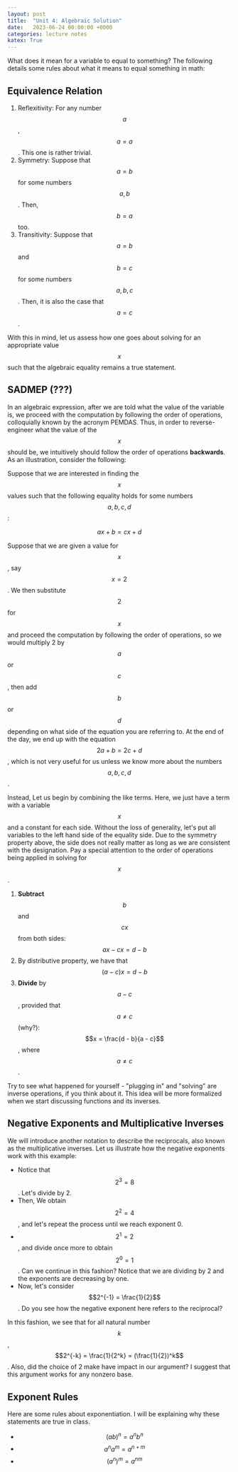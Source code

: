 ```yaml
---
layout: post
title:  "Unit 4: Algebraic Solution"
date:   2023-06-24 00:00:00 +0000
categories: lecture notes
katex: True
---
```


What does it mean for a variable to equal to something? The following details some rules about what it means to equal something in math:  

## Equivalence Relation

1. Reflexitivity: For any number $$a$$, $$a = a$$. This one is rather trivial.
2. Symmetry: Suppose that $$a = b$$ for some numbers $$a, b$$. Then, $$b = a$$ too.
3. Transitivity: Suppose that $$a = b$$ and $$b = c$$ for some numbers $$a,b,c$$. Then, it is also the case that $$a = c$$. 

With this in mind, let us assess how one goes about solving for an appropriate value $$x$$ such that the algebraic equality remains a true statement.

## SADMEP (???)

In an algebraic expression, after we are told what the value of the variable is, we proceed with the computation by following the order of operations, colloquially known by the acronym PEMDAS. Thus, in order to reverse-engineer what the value of the $$x$$ should be, we intuitively should follow the order of operations **backwards**. As an illustration, consider the following:  

Suppose that we are interested in finding the $$x$$ values such that the following equality holds for some numbers $$a,b,c,d$$:  

$$ax+b = cx + d$$  

Suppose that we are given a value for $$x$$, say $$x = 2$$. We then substitute $$2$$ for $$x$$ and proceed the computation by following the order of operations, so we would multiply 2 by $$a$$ or $$c$$, then add $$b$$ or $$d$$ depending on what side of the equation you are referring to. At the end of the day, we end up with the equation $$2a + b = 2c + d$$, which is not very useful for us unless we know more about the numbers $$a,b,c,d$$. 

Instead, Let us begin by combining the like terms. Here, we just have a term with a variable $$x$$ and a constant for each side. Without the loss of generality, let's put all variables to the left hand side of the equality side. Due to the symmetry property above, the side does not really matter as long as we are consistent with the designation. Pay a special attention to the order of operations being applied in solving for $$x$$.

1. **Subtract** $$b$$ and $$cx$$ from both sides: $$ax - cx = d - b$$
2. By distributive property, we have that $$(a-c)x = d - b$$
3. **Divide** by $$a-c$$, provided that $$a \not = c$$ (why?): $$x = \frac{d - b}{a - c}$$, where $$a \not = c$$.  

Try to see what happened for yourself - "plugging in" and "solving" are inverse operations, if you think about it. This idea will be more formalized when we start discussing functions and its inverses.

## Negative Exponents and Multiplicative Inverses

We will introduce another notation to describe the reciprocals, also known as the multiplicative inverses. Let us illustrate how the negative exponents work with this example:  

* Notice that $$2^3 = 8$$. Let's divide by 2.
* Then, We obtain $$2^2 = 4$$, and let's repeat the process until we reach exponent 0.
* $$2^1 = 2$$, and divide once more to obtain $$2^0 = 1$$. Can we continue in this fashion? Notice that we are dividing by 2 and the exponents are decreasing by one.
* Now, let's consider $$2^{-1} = \frac{1}{2}$$. Do you see how the negative exponent here refers to the reciprocal?  

In this fashion, we see that for all natural number $$k$$, $$2^{-k} = \frac{1}{2^k} = (\frac{1}{2})^k$$. Also, did the choice of 2 make have impact in our argument? I suggest that this argument works for any nonzero base.

## Exponent Rules

Here are some rules about exponentiation. I will be explaining why these statements are true in class.

* $$(ab)^n = a^n b^n$$
* $$a^n a^m = a^{n+m}$$  
* $$(a^n)^m = a^{nm}$$